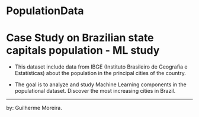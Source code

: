 # PopulationData
# Case Study on Brazilian state capitals population - ML study

- This dataset include data from IBGE (Instituto Brasileiro de Geografia e Estatísticas) about the population in the principal cities of the country.

- The goal is to analyze and study Machine Learning components in the populational dataset. Discover the most increasing cities in Brazil.


---


by: Guilherme Moreira.
